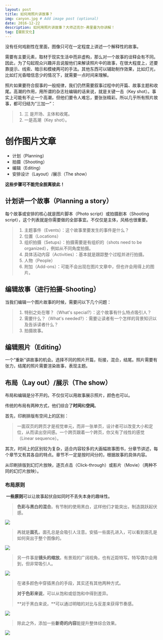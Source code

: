 ```yaml
---
layout: post
title: 如何用照片讲故事？
img: canyon.jpg # Add image post (optional)
date: 2016-12-22
description: 如何用照片讲故事？大师迈克尔·弗里曼为你讲解！
tag: [摄影文化]
---
```


没有任何戏剧性在里面，图像只可在一定程度上讲述一个解释性的故事。

需要有主要元素，取材于现实生活中而非虚构，那么对一个故事的诠释会有不同。因此，为了勾起观众兴趣并且说服他们来解读照片中的故事，在很大程度上，还要靠提示、线索、暗示和模棱两可的手法。其他东西可以辅助制作效果，比如灯光，比如灯光昏暗信息少的情况下，就需要一点时间来理解。

照片如果要符合叙事的一般规律，我们仍然需要叙事过程中的开篇、故事主题和收尾。高潮的作用，用所谓的杂志社编辑的话来说，就是关键一击（Key shot）。事实上可能有不止一个高潮，但他们要令人难忘，要张张精彩。所以几乎所有照片故事，都可归结为“三加一”：

> 1. 三 是开场、主体和收尾。
> 2. 一是高潮（Key shot）。

# 创作图片文章

* 计划（Planning）
* 拍摄（Shooting）
* 编辑（Editing）
* 安排设计（Layout）/展示（The show）

**这些步骤可不能完全脱离彼此！**

## 计划讲一个故事（Planning a story）

每个故事或安排的核心就是图片脚本（Photo script）或拍摄剧本（Shooting script），这个列表就是你需要做的全部事宜。不仅仅是主体，风格也很重要。

> 1. 主题事件（Events）：这个故事里要发生的事件是什么？
> 2. 位置（Locations）
> 3. 组织拍摄（Setups）：拍摄需要是有组织的（shots need to be organized），例如从不同角度拍摄。
> 4. 具体活动内容（Activities）：基本就是跟踪整个过程并进行拍摄。
> 5. 人物（People）
> 6. 附加（Add-ons）：可能不会出现在图片文章中，但也许会用得上的图片。

## 编辑故事（进行拍摄-Shooting）

当我们编辑一个图片故事的时候，需要问以下几个问题：

> 1. 特别之处在哪？（What's special?）：这个故事有什么特点吸引人？
> 2. 需要什么？（What's needed?）：需要让读者有一个怎样的背景知识以及告诉读者什么？
> 3. 拍摄故事。

## 编辑照片（Editing）

一个“重新”讲故事的机会。选择不同的照片开篇，衔接，混合，结尾。照片需要有张力，结尾的照片需要渲染故事，表现主题。&nbsp;

## 布局（Lay out）/展示（The show）

布局和编辑是分不开的。不仅仅可以用故事展示照片，颜色也可以。

传统的布局有两种方式，他们综合了**时间**和**空间**。

首先，印刷排版有空间上的区别：

> 一面双页的跨页才是视觉单元，而非一张单页，设计者可以改变大小和定位，从而读出空间感。一个跨页跟着一个跨页，你又有了线性的感觉（Linear sequence）。

其次，时间上的区别较为复杂，适合内容较多的大画幅故事图书，分章节讲述，每个章节又有其各自的特点。章节不一定是按时间分的，根据故事的具体内容。&nbsp;

从印刷排版到幻灯片放映，逐页点击（Click-through）或影片（Movie）（两种不同的幻灯片放映）。

### 布局原则

**&nbsp;一些原则**可以让故事起伏自如同时不丢失本身的趣味性。

> **色彩与黑白的混合**。有节制的使用黑白，这样他们才能突出，制造跳跃起伏感。

![][image-1]

> 再就是**面孔**，面孔总是会吸引人注意。安插一些面孔进入，可以看到面孔是如何突出于整个图像的。

![][image-2]

> 另一件事是**镜头的缩放**。有景观的广阔视角，也有近距特写。特写偶尔会用到，但非常吸引人。

![][image-3]

> 在诸多颜色中穿插黑白的手段，其实还有其他两种方式。
> 
> 
> **对于色彩来说**，可以从饱和或低饱和中得到差异。
> 
> 
> **对于黑白来说，**可以通过明暗的对比与反差来获得节奏感。

![][image-4]

> 除此之外，添加一些**新奇的内容**能提升整体综合效果。

![][image-5]

&nbsp;

[image-1]:	/uploads/mQMT2Gib.png
[image-2]:	/uploads/3xgI03zn.png
[image-3]:	/uploads/uRoXRrII.png
[image-4]:	/uploads/6Pu7QtzT.png
[image-5]:	/uploads/cyjdktkQ.png